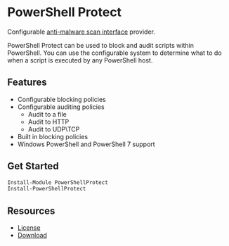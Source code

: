 # PowerShell Protect

Configurable [anti-malware scan interface](https://docs.microsoft.com/en-us/windows/win32/amsi/antimalware-scan-interface-portal) provider.

PowerShell Protect can be used to block and audit scripts within PowerShell. You can use the configurable system to determine what to do when a script is executed by any PowerShell host.

## Features

- Configurable blocking policies
- Configurable auditing policies
  - Audit to a file
  - Audit to HTTP
  - Audit to UDP\TCP
- Built in blocking policies
- Windows PowerShell and PowerShell 7 support

## Get Started 

```powershell
Install-Module PowerShellProtect
Install-PowerShellProtect
```

## Resources

- [License](./LICENSE)
- [Download](https://www.powershellgallery.com/packages/PowerShellProtect)
